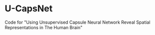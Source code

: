 # U-CapsNet
Code for "Using Unsupervised Capsule Neural Network Reveal Spatial Representations in The Human Brain"

